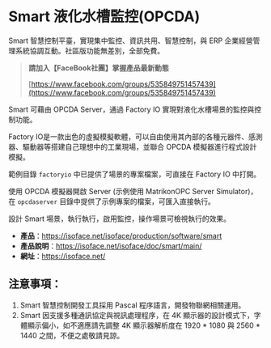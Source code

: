 # Smart 液化水槽監控(OPCDA)

Smart 智慧控制平臺，實現集中監控、資訊共用、智慧控制，與 ERP 企業經營管理系統協調互動。社區版功能無差別，全部免費。

> **請加入【FaceBook社團】掌握產品最新動態**
>
> [https://www.facebook.com/groups/535849751457439](https://www.facebook.com/groups/535849751457439)

Smart 可藉由 OPCDA Server，通過 Factory IO 實現對液化水槽場景的監控與控制功能。

Factory IO是一款出色的虛擬模擬軟體，可以自由使用其內部的各種元器件、感測器、驅動器等搭建自己理想中的工業現場，並聯合 OPCDA 模擬器進行程式設計模擬。

範例目錄 `factoryio` 中已提供了場景的專案檔案，可直接在 Factory IO 中打開。

使用 OPCDA 模擬器開啟 Server (示例使用 MatrikonOPC Server Simulator)，在 `opcdaserver` 目錄中提供了示例專案的檔案，可匯入直接執行。

設計 Smart 場景，執行執行，啟用監控，操作場景可檢視執行的效果。


* **產品**：https://isoface.net/isoface/production/software/smart
* **產品說明**：https://isoface.net/isoface/doc/smart/main/
* **網址**：https://isoface.net/

## 注意事項：
1. Smart 智慧控制開發工具採用 Pascal 程序語言，開發物聯網相關運用。
2. Smart 因支援多種通訊協定與視訊處理程序，在 4K 顯示器的設計模式下，字體顯示偏小，如不適應請先調整 4K 顯示器解析度在 1920 * 1080 與 2560 * 1440 之間，不便之處敬請見諒。
